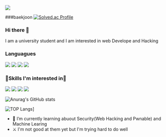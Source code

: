 <img src="https://capsule-render.vercel.app/api?type=Cylinder&color=auto&height=200&section=header&text=Welcome&fontSize=70" />

###baekjoon
[![Solved.ac Profile](http://mazassumnida.wtf/api/v2/generate_badge?boj=katack8313)](https://solved.ac/katack8313/)

### Hi there 👋 
I am a university student and I am interested in web Develope and Hacking


### Languagues
<img src="https://img.shields.io/badge/Python-3776AB?style=flat-square&logo=Python&logoColor=green"/> <img src="https://img.shields.io/badge/JavaScript-F7DF1E?style=flat-square&logo=Python&logoColor=yellow"/>
<img src="https://img.shields.io/badge/C-A8B9CC?style=flat-square&logo=C&logoColor=red"/> <img src="https://img.shields.io/badge/Java-007396?style=flat&logo=OpenJDK&logoColor=white"/>
### 🔬Skills I'm interested in🔬
<img src="https://img.shields.io/badge/React-61DAFB?style=flat-square&logo=React&logoColor=white"/> <img src="https://img.shields.io/badge/Node.js-339933?style=flat-square&logo=Node.js&logoColor=green"/> <img src="https://img.shields.io/badge/TensorFlow-FF6F00?style=flat-square&logo=TensorFlow&logoColor=orange"/>  <img src="https://img.shields.io/badge/Kubernetes-326CE5?style=flat-square&logo=Kubernetes&logoColor=white"/> 



![Anurag's GitHub stats](https://github-readme-stats.vercel.app/api?username=polring&show_icons=false&theme=dracula)

![TOP Langs](https://github-readme-stats.vercel.app/api/top-langs/?username=polring&show_icons=false&theme=dracula&layout=compact&langs-counts=10)]

- 🌱 I’m currently learning abuout Security(Web Hacking and Pwnable) and Machine Learing
-  ⚔️ I'm not good at them yet but I'm trying hard to do well




